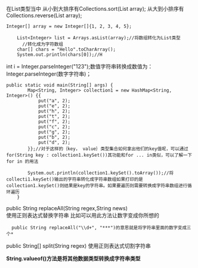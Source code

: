 在List类型当中
从小到大排序有Collections.sort(List<Integer> array);
从大到小排序有Collections.reverse(List<Integer> array);


    Integer[] array = new Integer[]{1, 2, 3, 4, 5};

        List<Integer> list = Arrays.asList(array);//将数组转化为List类型
          //转化成为字符数组
        char[] chars = "Hello".toCharArray();
        System.out.println(chars[0]);//H
        
int i = Integer.parseInteger("123");数值字符串转换成数值为：Integer.parseInteger(数字字符串)；

```
public static void main(String[] args) {
        Map<String, Integer> collection1 = new HashMap<String, Integer>() {{
            put("a", 2);
            put("e", 2);
            put("h", 2);
            put("t", 2);
            put("f", 2);
            put("c", 2);
            put("g", 2);
            put("b", 2);
            put("d", 2);
        }};//对于这样的｛key， value｝类型集合如何拿出他们的key值呢，可以通过for(String key : collection1.keySet())其功能和for ... in类似，可以了解一下for in 的用法

        System.out.println(collection1.keySet().toArray());//将collecti1.keySet()输出的字符串转化成字符串数组如果打印的是collection1.keySet()则结果是key的字符串。如果要遍历则需要转换成字符串数组进行循环遍历
    }
```
public String replaceAll(String regex,String news)  
    使用正则表达式替换字符串
    比如可以用此方法让数字变成你所想的  
      
      public String replaceAll("\\d+", "***")的意思就是将字符串里面的数字变成三个*
    
    
public String[] split(String regex)
    使用正则表达式切割字符串
  
**String.valueof()方法是将其他数据类型转换成字符串类型**